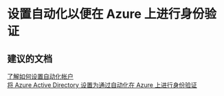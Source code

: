 <properties
    pageTitle="Set up Automation to authenticate to Azure"
    description="设置自动化以便在 Azure 上进行身份验证"
    service="microsoft.automation"
    resource="automationaccounts"
    authors="adoylemsft"
    displayOrder="8"
    selfHelpType="resource"
    supportTopicIds=""
    resourceTags=""
    productPesIds=""
    cloudEnvironments="public"
/>


# <a name="set-up-automation-to-authenticate-to-azure"></a>设置自动化以便在 Azure 上进行身份验证

## <a name="recommended-documents"></a>**建议的文档**
[了解如何设置自动化帐户](https://docs.microsoft.com/azure/automation/automation-offering-get-started)<br>
[将 Azure Active Directory 设置为通过自动化在 Azure 上进行身份验证](https://docs.microsoft.com/azure/automation/automation-create-aduser-account)

